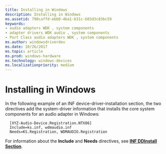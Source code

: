 ```yaml
---
title: Installing in Windows
description: Installing in Windows
ms.assetid: 790caffd-ebb0-4ba1-b31c-b03d3c83bc59
keywords:
- audio adapters WDK , system components
- adapter drivers WDK audio , system components
- Port Class audio adapters WDK , system components
ms.author: windowsdriverdev
ms.date: 10/26/2017
ms.topic: article
ms.prod: windows-hardware
ms.technology: windows-devices
ms.localizationpriority: medium
---
```


# Installing in Windows


In the following example of an INF device-driver-installation section, the two directives add the system-driver information that installs the core system components for an audio adapter in Windows:

```
  [XYZ-Audio-Device.Registration.NTX86]
  Include=ks.inf, wdmaudio.inf
  Needs=KS.Registration, WDMAUDIO.Registration
```

For information about the **Include** and **Needs** directives, see [**INF DDInstall Section**](https://msdn.microsoft.com/library/windows/hardware/ff547344).

 

 




